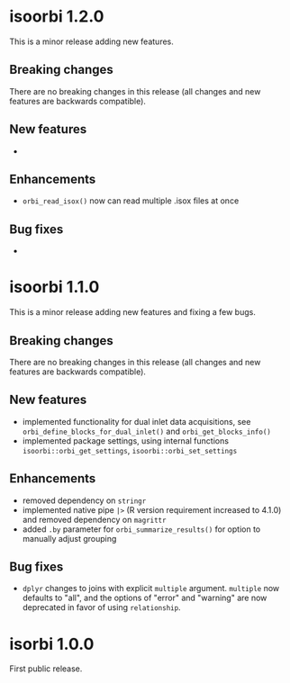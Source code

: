 # isoorbi 1.2.0

This is a minor release adding new features.

## Breaking changes

There are no breaking changes in this release (all changes and new features are backwards compatible).

## New features

* 

## Enhancements

* `orbi_read_isox()` now can read multiple .isox files at once

## Bug fixes

* 

# isoorbi 1.1.0

This is a minor release adding new features and fixing a few bugs.

## Breaking changes

There are no breaking changes in this release (all changes and new features are backwards compatible).

## New features

* implemented functionality for dual inlet data acquisitions, see `orbi_define_blocks_for_dual_inlet()` and `orbi_get_blocks_info()`
* implemented package settings, using internal functions `isoorbi::orbi_get_settings`, `isoorbi::orbi_set_settings`

## Enhancements

* removed dependency on `stringr`
* implemented native pipe `|>` (R version requirement increased to 4.1.0) and removed dependency on `magrittr`
* added `.by` parameter for `orbi_summarize_results()` for option to manually adjust grouping

## Bug fixes

* `dplyr` changes to joins with explicit `multiple` argument. `multiple` now defaults to "all", and the options of "error" and "warning" are now deprecated in favor of using `relationship`. 

# isorbi 1.0.0

First public release.
